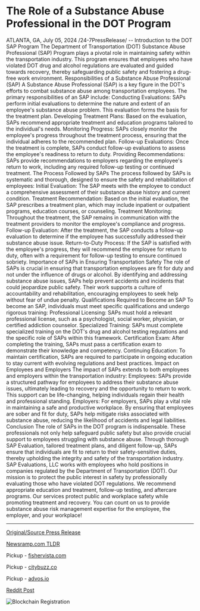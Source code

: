 # The Role of a Substance Abuse Professional in the DOT Program

ATLANTA, GA, July 05, 2024 /24-7PressRelease/ --   Introduction to the DOT SAP Program  The Department of Transportation (DOT) Substance Abuse Professional (SAP) Program plays a pivotal role in maintaining safety within the transportation industry. This program ensures that employees who have violated DOT drug and alcohol regulations are evaluated and guided towards recovery, thereby safeguarding public safety and fostering a drug-free work environment. Responsibilities of a Substance Abuse Professional (SAP) A Substance Abuse Professional (SAP) is a key figure in the DOT's efforts to combat substance abuse among transportation employees. The primary responsibilities of an SAP include:  Conducting Evaluations: SAPs perform initial evaluations to determine the nature and extent of an employee's substance abuse problem. This evaluation forms the basis for the treatment plan. Developing Treatment Plans: Based on the evaluation, SAPs recommend appropriate treatment and education programs tailored to the individual's needs. Monitoring Progress: SAPs closely monitor the employee's progress throughout the treatment process, ensuring that the individual adheres to the recommended plan. Follow-up Evaluations: Once the treatment is complete, SAPs conduct follow-up evaluations to assess the employee's readiness to return to duty. Providing Recommendations: SAPs provide recommendations to employers regarding the employee's return to work, including any required follow-up testing or continued treatment.  The Process Followed by SAPs The process followed by SAPs is systematic and thorough, designed to ensure the safety and rehabilitation of employees: Initial Evaluation: The SAP meets with the employee to conduct a comprehensive assessment of their substance abuse history and current condition. Treatment Recommendation: Based on the initial evaluation, the SAP prescribes a treatment plan, which may include inpatient or outpatient programs, education courses, or counseling. Treatment Monitoring: Throughout the treatment, the SAP remains in communication with the treatment providers to monitor the employee's compliance and progress. Follow-up Evaluation: After the treatment, the SAP conducts a follow-up evaluation to determine if the employee has successfully addressed their substance abuse issue. Return-to-Duty Process: If the SAP is satisfied with the employee's progress, they will recommend the employee for return to duty, often with a requirement for follow-up testing to ensure continued sobriety.  Importance of SAPs in Ensuring Transportation Safety The role of SAPs is crucial in ensuring that transportation employees are fit for duty and not under the influence of drugs or alcohol. By identifying and addressing substance abuse issues, SAPs help prevent accidents and incidents that could jeopardize public safety. Their work supports a culture of accountability and rehabilitation, encouraging employees to seek help without fear of undue penalty.  Qualifications Required to Become an SAP To become an SAP, individuals must meet specific qualifications and undergo rigorous training:  Professional Licensing: SAPs must hold a relevant professional license, such as a psychologist, social worker, physician, or certified addiction counselor. Specialized Training: SAPs must complete specialized training on the DOT's drug and alcohol testing regulations and the specific role of SAPs within this framework. Certification Exam: After completing the training, SAPs must pass a certification exam to demonstrate their knowledge and competency. Continuing Education: To maintain certification, SAPs are required to participate in ongoing education to stay current with evolving regulations and best practices.  Impact on Employees and Employers The impact of SAPs extends to both employees and employers within the transportation industry:  Employees: SAPs provide a structured pathway for employees to address their substance abuse issues, ultimately leading to recovery and the opportunity to return to work. This support can be life-changing, helping individuals regain their health and professional standing.  Employers: For employers, SAPs play a vital role in maintaining a safe and productive workplace. By ensuring that employees are sober and fit for duty, SAPs help mitigate risks associated with substance abuse, reducing the likelihood of accidents and legal liabilities.  Conclusion The role of SAPs in the DOT program is indispensable. These professionals not only help safeguard public safety but also provide crucial support to employees struggling with substance abuse. Through thorough SAP Evaluation, tailored treatment plans, and diligent follow-up, SAPs ensure that individuals are fit to return to their safety-sensitive duties, thereby upholding the integrity and safety of the transportation industry.  SAP Evaluations, LLC works with employees who hold positions in companies regulated by the Department of Transportation (DOT).  Our mission is to protect the public interest in safety by professionally evaluating those who have violated DOT regulations. We recommend appropriate education and treatment, follow-up testing, and aftercare programs.  Our services protect public and workplace safety while promoting treatment and recovery. You can count on us to provide substance abuse risk management expertise for the employee, the employer, and your workplace! 

---

[Original/Source Press Release](https://www.24-7pressrelease.com/press-release/512258/the-role-of-a-substance-abuse-professional-in-the-dot-program)
                    

[Newsramp.com TLDR](https://newsramp.com/curated-news/dot-sap-program-ensuring-safety-in-transportation-industry/960c589cbb2f11d2d4e9befed6626c0d) 


Pickup - [fishervista.com](https://fishervista.com/en/substance-abuse-professionals-key-to-safety-in-the-transportation-industry/20244724)

Pickup - [citybuzz.co](https://citybuzz.co/2024/07/05/substance-abuse-professionals-vital-guardians-of-transportation-safety)

Pickup - [advos.io](https://advos.io/en/the-essential-role-of-substance-abuse-professionals-in-the-dot-program/20244724)
 



[Reddit Post](https://www.reddit.com/r/HealthCareNewsInfo/comments/1dvwkfy/dot_sap_program_ensuring_safety_in_transportation/) 



![Blockchain Registration](https://cdn.newsramp.app/24-7PressRelease/qrcode/247/5/kissHnX0.webp)